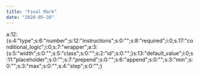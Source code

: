 ```yaml
---
title: "Final Mark"
date: "2020-05-30"
---
```


a:12:{s:4:"type";s:6:"number";s:12:"instructions";s:0:"";s:8:"required";i:0;s:17:"conditional\_logic";i:0;s:7:"wrapper";a:3:{s:5:"width";s:0:"";s:5:"class";s:0:"";s:2:"id";s:0:"";}s:13:"default\_value";i:0;s:11:"placeholder";s:0:"";s:7:"prepend";s:0:"";s:6:"append";s:0:"";s:3:"min";s:0:"";s:3:"max";s:0:"";s:4:"step";s:0:"";}
